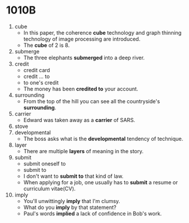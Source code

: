 # 1010B

1. cube
   - In this paper, the coherence **cube** technology and graph thinning technology of image processing are introduced.
   - The **cube** of 2 is 8.
2. submerge
   - The three elephants **submerged** into a deep river.
3. credit
   - credit card
   - credit ... to
   - to one's credit
   - The money has been **credited to** your account.
4. surrounding
   - From the top of the hill you can see all the countryside's **surrounding**.
5. carrier
   - Edward was taken away as a **carrier** of SARS.
6. stove
7. developmental
   - The boss asks what is the **developmental** tendency of technique.
8. layer
   - There are multiple **layers** of meaning in the story.
9. submit
   - submit oneself to
   - submit to
   - I don't want to **submit to** that kind of law.
   - When applying for a job, one usually has to **submit** a resume or curriculum vitae(CV).
10. imply
    - You'll unwittingly **imply** that I'm clumsy.
    - What do you **imply** by that statement?
    - Paul's words **implied** a lack of confidence in Bob's work.